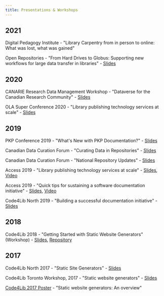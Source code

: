 ```yaml
---
title: Presentations & Workshops
---
```


## 2021

Digital Pedagogy Institute - "Library Carpentry from in person to online: What was lost, what was gained"

Open Repositories - "From Hard Drives to Globus: Supporting new workflows for large data transfer in libraries" - [Slides](https://doi.org/10.5281/zenodo.5021255)

## 2020

CANARIE Research Data Management Workshop - "Dataverse for the Canadian Research Community" - [Slides](https://docs.google.com/presentation/d/13ze5b2NwAekTsRh4LONqA_Fgus-EmO8CoW52qALzvJ8/edit?usp=sharing)

OLA Super Conference 2020 - "Library publishing technology services at scale" - [Slides](https://docs.google.com/presentation/d/1ZoXAMun-hed_pLGzXZSlg5nAap8TegQu2C_4fFPCDms/edit?usp=sharing)

## 2019

PKP Conference 2019 - "What's New with PKP Documentation?" - [Slides](https://docs.google.com/presentation/d/1UnCHnc25v3McHl09Wj13iA7EAHTeRy5SGc6e7V25l1c/edit?usp=sharing)

Canadian Data Curation Forum - "Curating Data in Repositories" - [Slides](https://github.com/data-curation/data-curation.github.io/raw/master/matls/Curating%20data%20in%20Repositories.pdf)

Canadian Data Curation Forum - "National Repository Updates" - [Slides](https://github.com/data-curation/data-curation.github.io/raw/master/matls/National%20Repository%20Updates.pdf)

Access 2019 - "Library publishing technology services at scale" - [Slides](https://docs.google.com/presentation/d/1gUugVwLKCLBMFlcYW59kA6sG6b2L7II3J99TutsxeUE/edit?usp=sharing), [Video](https://youtu.be/EHMCYGJKTgM)

Access 2019 - "Quick tips for sustaining a software documentation initiative" - [Slides](https://docs.google.com/presentation/d/1cWFC5i7kkN3ESpzax1NBkCxsfAVGZaifXD0U2uQjA40/edit?usp=sharing), [Video](https://youtu.be/-Vt1WBJMpXc)

Code4Lib North 2019 - "Building a successful documentation initiative" - [Slides](https://slides.com/kaitlinnewson/docs)

## 2018

Code4Lib 2018 - "Getting Started with Static Website Generators" (Workshop) - [Slides](../c4l18), [Repository](https://github.com/kaitlinnewson/c4l18-workshop-staticweb)

## 2017

Code4Lib North 2017 - "Static Site Generators" - [Slides](../c4ln17)

Code4Lib Toronto Workshop, 2017 - "Static website generators" - [Slides](../hugo201704)

[Code4Lib 2017 Poster](../c4l17) - "Static website generators: An overview"
